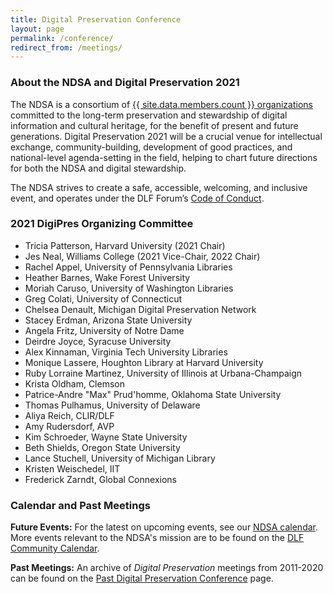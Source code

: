```yaml
---
title: Digital Preservation Conference
layout: page
permalink: /conference/
redirect_from: /meetings/
---
```


### About the NDSA and Digital Preservation 2021
The NDSA is a consortium of [{{ site.data.members.count }} organizations](/membership/members/) committed to the long-term preservation and stewardship of digital information and cultural heritage, for the benefit of present and future generations. Digital Preservation 2021 will be a crucial venue for intellectual exchange, community-building, development of good practices, and national-level agenda-setting in the field, helping to chart future directions for both the NDSA and digital stewardship.

The NDSA strives to create a safe, accessible, welcoming, and inclusive event, and operates under the DLF Forum’s [Code of Conduct](https://www.diglib.org/code).

### 2021 DigiPres Organizing Committee
- Tricia Patterson, Harvard University (2021 Chair)
- Jes Neal, Williams College (2021 Vice-Chair, 2022 Chair)
- Rachel Appel, University of Pennsylvania Libraries
- Heather Barnes, Wake Forest University
- Moriah Caruso, University of Washington Libraries
- Greg Colati, University of Connecticut
- Chelsea Denault, Michigan Digital Preservation Network
- Stacey Erdman, Arizona State University
- Angela Fritz, University of Notre Dame
- Deirdre Joyce, Syracuse University
- Alex Kinnaman, Virginia Tech University Libraries
- Monique Lassere, Houghton Library at Harvard University
- Ruby Lorraine Martinez, University of Illinois at Urbana-Champaign
- Krista Oldham, Clemson
- Patrice-Andre "Max" Prud'homme, Oklahoma State University
- Thomas Pulhamus, University of Delaware
- Aliya Reich, CLIR/DLF
- Amy Rudersdorf, AVP
- Kim Schroeder, Wayne State University
- Beth Shields, Oregon State University
- Lance Stuchell, University of Michigan Library
- Kristen Weischedel, IIT
- Frederick Zarndt, Global Connexions

### Calendar and Past Meetings
**Future Events:** For the latest on upcoming events, see our [NDSA calendar](/calendar). More events relevant to the NDSA's mission are to be found on the [DLF Community Calendar](https://www.diglib.org/opportunities/calendar/).

**Past Meetings:** An archive of _Digital Preservation_ meetings from 2011-2020 can be found on the [Past Digital Preservation Conference](/conference/digital-preservation/past/) page.  
